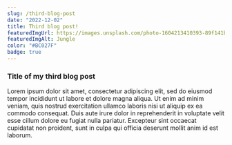 ```yaml
---
slug: /third-blog-post
date: "2022-12-02"
title: Third blog post!
featuredImgUrl: https://images.unsplash.com/photo-1604213410393-89f141bb96b8
featuredImgAlt: Jungle
color: "#BC027F"
badge: true
---
```


### Title of my third blog post

Lorem ipsum dolor sit amet, consectetur adipiscing elit, sed do eiusmod tempor incididunt ut labore et dolore magna aliqua. Ut enim ad minim veniam, quis nostrud exercitation ullamco laboris nisi ut aliquip ex ea commodo consequat. Duis aute irure dolor in reprehenderit in voluptate velit esse cillum dolore eu fugiat nulla pariatur. Excepteur sint occaecat cupidatat non proident, sunt in culpa qui officia deserunt mollit anim id est laborum.
